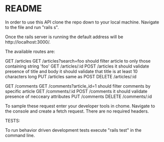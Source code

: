 # README

In order to use this API clone the repo down to your local machine. Navigate to the file and run "rails s".

Once the rails server is running the default address will be http://localhost:3000/.

The available routes are:

GET /articles
GET /articles?search=foo
  should filter article to only those containing string 'foo'
GET /articles/:id
POST /articles
  it should validate presence of title and body
  it should validate that title is at least 10 characters long
PUT /articles
  same as POST
DELETE /articles/:id

GET /comments
GET /comments?article_id=1
  should filter comments by specific article
GET /comments/:id
POST /comments
  it should validate presence of necceary attributes
PUT /comments
DELETE /comments/:id

To sample these request enter your developer tools in chome. Navigate to the console and create a fetch request. There are no required headers.

TESTS:

To run behavior driven development tests execute "rails test" in the command line.

